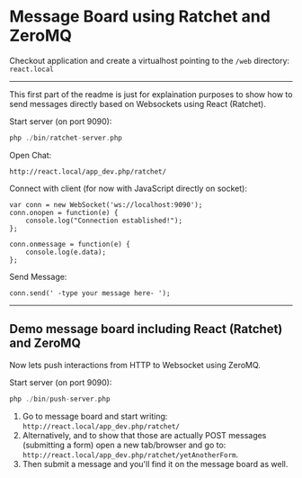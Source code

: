 Message Board using Ratchet and ZeroMQ
==========

Checkout application and create a virtualhost pointing to the `/web` directory: `react.local` 

---

This first part of the readme is just for explaination purposes to show how to send messages directly based on Websockets using React (Ratchet).

Start server (on port 9090): 

```PHP
php ./bin/ratchet-server.php
```
Open Chat:

`http://react.local/app_dev.php/ratchet/`

Connect with client (for now with JavaScript directly on socket):

```JS
var conn = new WebSocket('ws://localhost:9090');
conn.onopen = function(e) {
    console.log("Connection established!");
};

conn.onmessage = function(e) {
    console.log(e.data);
};
```

Send Message:

```
conn.send(' -type your message here- ');
```

---

## Demo message board including React (Ratchet) and ZeroMQ

Now lets push interactions from HTTP to Websocket using ZeroMQ.

Start server (on port 9090): 

```PHP
php ./bin/push-server.php
```

1. Go to message board and start writing: `http://react.local/app_dev.php/ratchet/`
2. Alternatively, and to show that those are actually POST messages (submitting a form) open a new tab/browser and go to: `http://react.local/app_dev.php/ratchet/yetAnotherForm`. 
3. Then submit a message and you'll find it on the message board as well.



